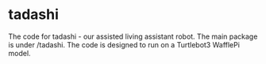 # tadashi

The code for tadashi - our assisted living assistant robot. The main package is under /tadashi. The code is designed to run on a Turtlebot3 WafflePi model.
